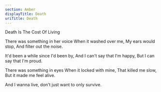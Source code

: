 ```yaml
---
section: Amber
displayTitle: Death
uriTitle: Death
---
```


Death Is The Cost Of Living

There was something in her voice
When it washed over me,
My ears would stop,
And filter out the noise.

It'd been a while since I'd been by,
And I can't say that I'm happy,
But I can say that I'm proud.

There was something in eyes
When it locked with mine,
That killed me slow,
But it made me feel alive.

And I wanna live,
don't just want to
only survive.
